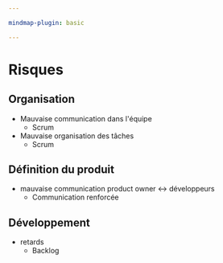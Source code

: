 ```yaml
---

mindmap-plugin: basic

---
```


# Risques

## Organisation
- Mauvaise communication dans l'équipe
   - Scrum
- Mauvaise organisation des tâches
   - Scrum

## Définition du produit
- mauvaise communication product owner <-> développeurs
   - Communication renforcée

## Développement
- retards
   - Backlog